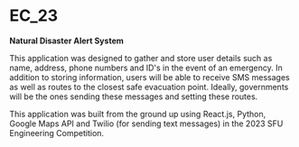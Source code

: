 # EC_23
**Natural Disaster Alert System**

This application was designed to gather and store user details such as name, address, phone numbers and ID's in the event of an emergency. In addition to storing information, users will be able to receive SMS messages as well as routes to the closest safe evacuation point. Ideally, governments will be the ones sending these messages and setting these routes. 

This application was built from the ground up using React.js, Python, Google Maps API and Twilio (for sending text messages) in the 2023 SFU Engineering Competition.

